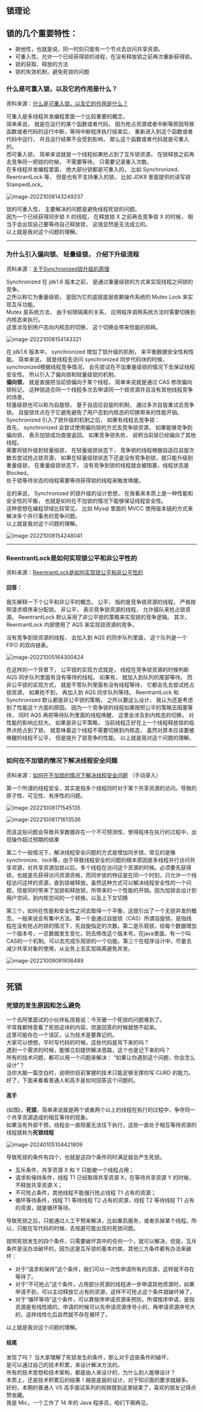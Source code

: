 ## 锁理论

## 锁的几个重要特性：

-  排他性，也就是说，同一时刻只能有一个节点去访问共享资源。<br/>
-  可重入性，允许一个已经获得锁的进程，在没有释放锁之前再次重新获得锁。<br/>
-  锁的获取、释放的方法<br/>
-  锁的失效机制，避免死锁的问题<br/>

### 什么是可重入锁，以及它的作用是什么？

资料来源：[什么是可重入锁，以及它的作用是什么？](https://www.toutiao.com/video/7091103367166067231/)

可重入是多线程并发编程里面一个比较重要的概念，<br/>
简单来说， 就是在运行的某个函数或者代码， 因为抢占资源或者中断等原因导致函数或者代码的运行中断，等待中断程序执行结束后， 重新进入到这个函数或者代码中运行， 并且运行结果不会受到影响， 那么这个函数或者代码就是可重入的。<br/>
而可重入锁， 简单来说就是一个线程如果抢占到了互斥锁资源， 在锁释放之前再去竞争同一把锁的时候， 不需要等待， 只需要记录重入次数。<br/>
在多线程并发编程里面， 绝大部分锁都是可重入的， 比如 Synchronized、ReentrantLock 等， 但是也有不支持重入的锁， 比如 JDK8 里面提供的读写锁StampedLock。 <br/>

![image-20221008143249237](img/image-20221008143249237.png ':size=40%')<br/>

锁的可重入性， 主要解决的问题是避免线程死锁的问题。<br/>
因为一个已经获得同步锁 X 的线程， 在释放锁 X 之前再去竞争锁 X 的时候， 相当于会出现自己要等待自己释放锁， 这很显然是无法成立的。<br/>
以上就是我对这个问题的理解。

<hr>

### 为什么引入偏向锁、 轻量级锁， 介绍下升级流程

资料来源：[关于Synchronized锁升级的原理](https://www.toutiao.com/video/7098884844192694815/)

Synchronized 在 jdk1.6 版本之前， 是通过重量级锁的方式来实现线程之间锁的竞争。<br/>
之所以称它为重量级锁， 是因为它的底层底层依赖操作系统的 Mutex Lock 来实现互斥功能。<br/>
Mutex 是系统方法， 由于权限隔离的关系， 应用程序调用系统方法时需要切换到内核态来执行。<br/>
这里涉及到用户态向内核态的切换， 这个切换会带来性能的损耗。<br/>

![image-20221008154143321](img/image-20221008154143321.png ':size=30%')<br/>

在 jdk1.6 版本中， synchronized 增加了锁升级的机制， 来平衡数据安全性和性能。 简单来说， 就是线程去访问 synchronized 同步代码块的时候， synchronized根据线程竞争情况， 会先尝试在不加重量级锁的情况下去保证线程安全性。 所以引入了偏向锁和轻量级锁的机制。<br/>
**偏向锁**， 就是直接把当前锁偏向于某个线程， 简单来说就是通过 CAS 修改偏向锁标记， 这种锁适合同一个线程多次去申请同一个锁资源并且没有其他线程竞争的场景。<br/>
轻量级锁也可以称为自旋锁， 基于自适应自旋的机制， 通过多次自旋重试去竞争锁。 自旋锁优点在于它避免避免了用户态到内核态的切换带来的性能开销。<br/>
Synchronized 引入了锁升级的机制之后， 如果有线程去竞争锁：<br/>
首先， synchronized 会尝试使用偏向锁的方式去竞争锁资源， 如果能够竞争到偏向锁， 表示加锁成功直接返回。 如果竞争锁失败， 说明当前锁已经偏向了其他
线程。<br/>
需要将锁升级到轻量级锁， 在轻量级锁状态下， 竞争锁的线程根据自适应自旋次数去尝试抢占锁资源， 如果在轻量级锁状态下还是没有竞争到锁，就只能升级到重量级锁， 在重量级锁状态下， 没有竞争到锁的线程就会被阻塞，线程状态是 Blocked。<br/>
处于锁等待状态的线程需要等待获得锁的线程来触发唤醒。

总的来说， Synchronized 的锁升级的设计思想， 在我看来本质上是一种性能和安全性的平衡， 也就是如何在不加锁的情况下能够保证线程安全性。<br/>
这种思想在编程领域比较常见， 比如 Mysql 里面的 MVCC 使用版本链的方式来解决多个并行事务的竞争问题。<br/>
以上就是我对这个问题的理解。

![image-20221008154248041](img/image-20221008154248041.png)

<hr>

### ReentrantLock是如何实现锁公平和非公平性的

资料来源：[ReentrantLock是如何实现锁公平和非公平性的](https://www.toutiao.com/video/7103772817413374500/?from_scene=all)

#### 回答：

我先解释一下个公平和非公平的概念。
公平， 指的是竞争锁资源的线程， 严格按照请求顺序来分配锁。
非公平， 表示竞争锁资源的线程， 允许插队来抢占锁资源。
ReentrantLock 默认采用了非公平锁的策略来实现锁的竞争逻辑。
其次， ReentrantLock 内部使用了 AQS 来实现锁资源的竞争，  

没有竞争到锁资源的线程， 会加入到 AQS 的同步队列里面， 这个队列是一个FIFO 的双向链表。  

![image-20221005164300424](img/image-20221005164300424.png  ':size=60%')

在这样的一个背景下， 公平锁的实现方式就是， 线程在竞争锁资源的时候判断AQS 同步队列里面有没有等待的线程。
如果有， 就加入到队列的尾部等待。
而非公平锁的实现方式， 就是不管队列里面有没有线程等待， 它都会先去尝试抢占锁资源， 如果抢不到， 再加入到 AQS 同步队列等待。
ReentrantLock 和 Synchronized 默认都是非公平锁的策略， 之所以要这么设计，
我认为还是考虑到了性能这个方面的原因。
因为一个竞争锁的线程如果按照公平的策略去阻塞等待， 同时 AQS 再把等待队列里面的线程唤醒， 这里会涉及到内核态的切换， 对性能的影响比较大。
如果是非公平策略， 当前线程正好在上一个线程释放锁的临界点抢占到了锁， 就意味着这个线程不需要切换到内核态， 虽然对原本应该要被唤醒的线程不公平，
但是提升了锁竞争的性能。
以上就是我对这个问题的理解。  
<hr>

### 如何在不加锁的情况下解决线程安全问题

资料来源：[如何在不加锁的情况下解决线程安全问题](https://www.toutiao.com/video/7037400683049386509/)  （手动录入）

第一个所谓的线程安全，其实是指多个线程同时对于某个共享资源的访问。导致的原子性、可见性、有序性的问题。

![image-20221008171545135](img/image-20221008171545135.png ':size=40%')

![image-20221008171613536](img/image-20221008171613536.png ':size=40%')

而且这些问题会导致共享数据存在一个不可预测性，使得程序在执行的过程中，出现操作超过预期的结果

第二个一般情况下，解决线程安全问题的方式是增加同步锁，常见的是像synchronize、lock等，由于导致线程安全的问题的根本原因是多线程并行访问共享资源，对共享资源加锁以后，多个线程在访问这个资源的时候。必须要先获得锁，也就是先获得访问资源资格，而同步锁的特征是在同一个时刻，只允许一个线程访问这样的资源，直到锁被释放。虽然这种方式可以解决线程安全性的一个问题，但是同时带来了加锁和释放锁，所带来的一个性能的开销。因为加锁会设计到用户空间，到内核空间的一个转换。以及上下文切换

第三个，如何在性能和安全性之间去取得一个平衡，这就引出了一个无锁并发的概念。一般来说会有集中方法。第一个是通过自旋锁（CAS）所谓自旋锁，是指线程在没有抢占的锁的情况下，先自旋指定的次数。第二是乐观锁，给每个数据增加一个版本号，一旦数据发生变化，则去修改这个版本号。在java里面，有一个叫CAS的一个机制。可以去完成乐观锁的一个功能。第三个在程序设计中，尽量去减少共享对象的使用，从业务上去实现隔离避免并发。

![image-20221009091936489](img/image-20221009091936489.png ':size=40%')

<hr>

## 死锁

### 死锁的发生原因和怎么避免  

一个去阿里面试的小伙伴私信我说：今天被一个死锁的问题难到了。<br/>
平常我都特意看了死锁这块的内容，但是回答的时候就想不起来。<br/>
这里可能存在一个误区，认为技术是要靠记的。<br/>
大家可以想想，平时写代码的时候，这些代码是背下来的吗？<br/>
遇到一个需求的时候，能够立刻提供解决思路，这个也是记下来的吗？<br/>
所有的技术问题，都可以用一个问题来解决： “如果让你遇到这个问题，你会怎么设计”？<br/>
当你大脑一篇空白时，说明你目前掌握的技术只能足够支撑你写 CURD 的能力。<br/>
好了，下面来看看普通人和高手是如何回答这个问题的。<br/>

#### 高手

(如图)，**死锁**，简单来说就是两个或者两个以上的线程在执行的过程中，争夺同一个共享资源造成的相互等待的现象。<br/>
如果没有外部干预，线程会一直阻塞无法往下执行，这些一直处于相互等待资源的线程就称为**死锁线程**  <br/>

![image-20240105104421809](img/image-20240105104421809.png)

导致死锁的条件有四个，也就是这四个条件同时满足就会产生死锁。<br/>
-  互斥条件，共享资源 X 和 Y 只能被一个线程占用；<br/>
-  请求和保持条件，线程 T1 已经取得共享资源 X，在等待共享资源 Y 的时候，不释放共享资源 X；<br/>
-  不可抢占条件，其他线程不能强行抢占线程 T1 占有的资源；<br/>
-  循环等待条件，线程 T1 等待线程 T2 占有的资源，线程 T2 等待线程 T1 占有的资源，就是循环等待。<br/>

导致死锁之后，只能通过人工干预来解决，比如重启服务，或者杀掉某个线程。所以，只能在写代码的时候，去规避可能出现的死锁问题。<br/>

按照死锁发生的四个条件，只需要破坏其中的任何一个，就可以解决，但是，互斥条件是没办法破坏的，因为这是互斥锁的基本约束，其他三方条件都有办法来破坏：<br/>
-  对于“请求和保持”这个条件，我们可以一次性申请所有的资源，这样就不存在等待了。<br/>
-  对于“不可抢占”这个条件，占用部分资源的线程进一步申请其他资源时，如果申请不到，可以主动释放它占有的资源，这样不可抢占这个条件就破坏掉了。<br/>
-  对于“循环等待”这个条件，可以靠按序申请资源来预防。所谓按序申请，是指资源是有线性顺的，申请的时候可以先申请资源序号小的，再申请资源序号大的，这样线性化后自然就不存在循环了。<br/>

以上就是我对这个问题的理解。<br/>
#### 结尾
发现了吗？ 当大家理解了死锁发生的条件，那么对于这些条件的破坏，<br/>
是可以通过自己的技术积累，来设计解决方法的。<br/>
所有的技术思想和技术架构，都是由人来设计的，为什么别人能够设计？<br/>
本质上，还是技术积累后的结果！越是底层的设计，对于知识面的要求就越多。<br/>
好的，本期的普通人 VS 高手面试系列的视频就到这里结束了，喜欢的朋友记得点赞收藏。<br/>
我是 Mic，一个工作了 14 年的 Java 程序员，咱们下期再见。  <br/>

